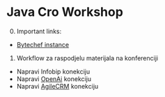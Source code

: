 # Java Cro Workshop

0. Important links:
- [Bytechef instance](https://app.bytechef.io/)
 
1. Workflow za raspodjelu materijala na konferenciji
- Napravi Infobip konekciju
- Napravi [OpenAi](https://platform.openai.com/settings/organization/api-keys) konekciju
- Napravi [AgileCRM](https://docs.bytechef.io/reference/components/agile-crm) konekciju
